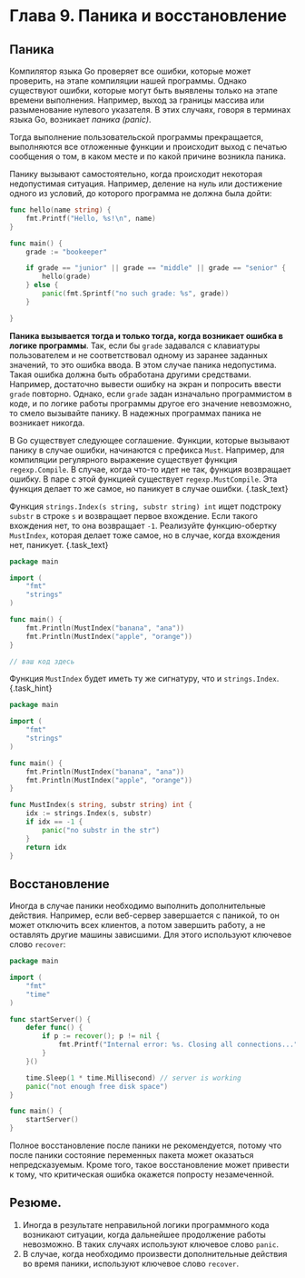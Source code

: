 # Глава 9. Паника и восстановление
## Паника
Компилятор языка Go проверяет все ошибки, которые может проверить, на этапе компиляции нашей программы. Однако существуют ошибки, которые могут быть выявлены только на этапе времени выполнения. Например, выход за границы массива или разыменование нулевого указателя. В этих случаях, говоря в терминах языка Go, возникает *паника (panic)*. 

Тогда выполнение пользовательской программы прекращается, выполняются все отложенные функции и происходит выход с печатью сообщения о том, в каком месте и по какой причине возникла паника. 

Панику вызывают самостоятельно, когда происходит некоторая недопустимая ситуация. Например, деление на нуль или достижение одного из условий, до которого программа не должна была дойти:

```go {.example_for_playground .example_for_playground_001}
func hello(name string) {
    fmt.Printf("Hello, %s!\n", name)
}

func main() {
    grade := "bookeeper"

    if grade == "junior" || grade == "middle" || grade == "senior" {
        hello(grade)
    } else {
        panic(fmt.Sprintf("no such grade: %s", grade))
    }

}
```

**Паника вызывается тогда и только тогда, когда возникает ошибка в логике программы**. Так, если бы `grade` задавался с клавиатуры пользователем и не соответствовал одному из заранее заданных значений, то это ошибка ввода. В этом случае паника недопустима. Такая ошибка должна быть обработана другими средствами. Например, достаточно вывести ошибку на экран и попросить ввести `grade` повторно. Однако, если `grade` задан изначально программистом в коде, и по логике работы программы другое его значение невозможно, то смело вызывайте панику. В надежных программах паника не возникает никогда.


В Go существует следующее соглашение. Функции, которые вызывают панику в случае ошибки, начинаются с префикса `Must`. Например, для компиляции регулярного выражение существует функция `regexp.Compile`. В случае, когда что-то идет не так, функция возвращает ошибку. В паре с этой функцией существует `regexp.MustCompile`. Эта функция делает то же самое, но паникует в случае ошибки. {.task_text}  

Функция `strings.Index(s string, substr string) int` ищет подстроку `substr` в строке `s` и возвращает первое вхождение. Если такого вхождения нет, то она возвращает `-1`. Реализуйте функцию-обертку `MustIndex`, которая делает тоже самое, но в случае, когда вхождения нет, паникует. {.task_text}

```go {.task_source #golang_chapter_0090_task_0010}
package main

import (
	"fmt"
	"strings"
)

func main() {
	fmt.Println(MustIndex("banana", "ana"))
	fmt.Println(MustIndex("apple", "orange"))
}

// ваш код здесь 
```

Функция `MustIndex` будет иметь ту же сигнатуру, что и `strings.Index`. {.task_hint}

```go {.task_answer}
package main

import (
	"fmt"
	"strings"
)

func main() {
	fmt.Println(MustIndex("banana", "ana"))
	fmt.Println(MustIndex("apple", "orange"))
}

func MustIndex(s string, substr string) int {
	idx := strings.Index(s, substr)
	if idx == -1 {
		panic("no substr in the str")
	}
	return idx
}
```

## Восстановление
Иногда в случае паники необходимо выполнить дополнительные действия. Например, если веб-сервер завершается с паникой, то он может отключить всех клиентов, а потом завершить работу, а не оставлять другие машины зависшими. Для этого используют ключевое слово `recover`:

```go {.example_for_playground .example_for_playground_002}
package main

import (
    "fmt"
    "time"
)

func startServer() {
    defer func() {
        if p := recover(); p != nil {
            fmt.Printf("Internal error: %s. Closing all connections...", p)
        }
    }()

    time.Sleep(1 * time.Millisecond) // server is working
    panic("not enough free disk space")
}

func main() {
    startServer()
}
```

Полное восстановление после паники не рекомендуется, потому что после паники состояние переменных пакета может оказаться непредсказуемым. Кроме того, такое восстановление может привести к тому, что критическая ошибка окажется попросту незамеченной.

## Резюме. 
1. Иногда в результате неправильной логики программного кода возникают ситуации, когда дальнейшее продолжение работы невозможно. В таких случаях используют ключевое слово `panic`. 
2. В случае, когда необходимо произвести дополнительные действия во время паники, используют ключевое слово `recover`.
